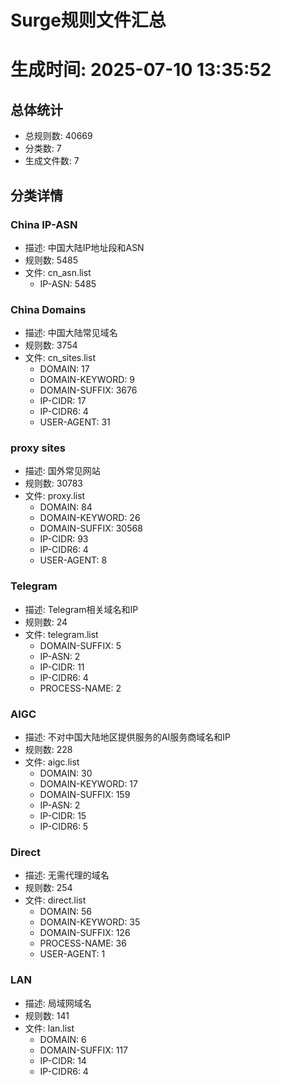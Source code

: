 # Surge规则文件汇总
# 生成时间: 2025-07-10 13:35:52

## 总体统计
- 总规则数: 40669
- 分类数: 7
- 生成文件数: 7

## 分类详情
### China IP-ASN
- 描述: 中国大陆IP地址段和ASN
- 规则数: 5485
- 文件: cn_asn.list
  - IP-ASN: 5485

### China Domains
- 描述: 中国大陆常见域名
- 规则数: 3754
- 文件: cn_sites.list
  - DOMAIN: 17
  - DOMAIN-KEYWORD: 9
  - DOMAIN-SUFFIX: 3676
  - IP-CIDR: 17
  - IP-CIDR6: 4
  - USER-AGENT: 31

### proxy sites
- 描述: 国外常见网站
- 规则数: 30783
- 文件: proxy.list
  - DOMAIN: 84
  - DOMAIN-KEYWORD: 26
  - DOMAIN-SUFFIX: 30568
  - IP-CIDR: 93
  - IP-CIDR6: 4
  - USER-AGENT: 8

### Telegram
- 描述: Telegram相关域名和IP
- 规则数: 24
- 文件: telegram.list
  - DOMAIN-SUFFIX: 5
  - IP-ASN: 2
  - IP-CIDR: 11
  - IP-CIDR6: 4
  - PROCESS-NAME: 2

### AIGC
- 描述: 不对中国大陆地区提供服务的AI服务商域名和IP
- 规则数: 228
- 文件: aigc.list
  - DOMAIN: 30
  - DOMAIN-KEYWORD: 17
  - DOMAIN-SUFFIX: 159
  - IP-ASN: 2
  - IP-CIDR: 15
  - IP-CIDR6: 5

### Direct
- 描述: 无需代理的域名
- 规则数: 254
- 文件: direct.list
  - DOMAIN: 56
  - DOMAIN-KEYWORD: 35
  - DOMAIN-SUFFIX: 126
  - PROCESS-NAME: 36
  - USER-AGENT: 1

### LAN
- 描述: 局域网域名
- 规则数: 141
- 文件: lan.list
  - DOMAIN: 6
  - DOMAIN-SUFFIX: 117
  - IP-CIDR: 14
  - IP-CIDR6: 4
